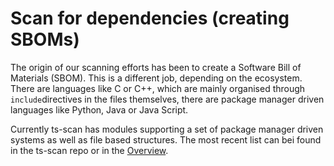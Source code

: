 # Scan for dependencies (creating SBOMs)

The origin of our scanning efforts has been to create a Software Bill of Materials (SBOM). This is a different job, depending on the ecosystem. There are languages like C or C++, which are mainly organised through `include`directives in the files themselves, there are package manager driven languages like Python, Java or Java Script. 

Currently ts-scan has modules supporting a set of package manager driven systems as well as file based structures. The most recent list can bei found in the ts-scan repo or in the [Overview](/ts-scan/index).   
